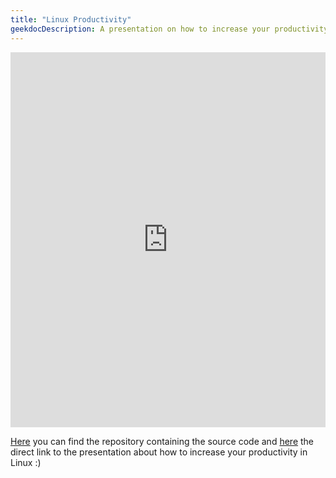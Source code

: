 ```yaml
---
title: "Linux Productivity"
geekdocDescription: A presentation on how to increase your productivity with Linux as an IT engineer
---
```


<iframe width="100%" height="600" marginheight="0" marginwidth="0" frameborder="0" allowfullscreen src="https://allaman.github.io/productivity/">
 [Direct Link to Slides](https://allaman.github.io/productivity)
</iframe>

[Here](https://github.com/Allaman/productivity) you can find the repository containing the source code and [here](https://allaman.github.io/productivity/) the direct link to the presentation about how to increase your productivity in Linux :)

